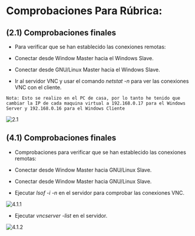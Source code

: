 # Comprobaciones Para Rúbrica:

## (2.1) Comprobaciones finales
- Para verificar que se han establecido las conexiones remotas:

- Conectar desde Window Master hacia el Windows Slave.
- Conectar desde GNU/Linux Master hacia el Windows Slave.
- Ir al servidor VNC y usar el comando _netstat -n_ para ver las conexiones VNC con el cliente.

`` Nota: Esto se realizo en el PC de casa, por lo tanto he tenido que cambiar la IP de cada maquina virtual a 192.168.0.17 para el Windows Server y 192.168.0.16 para el Windows Cliente ``

![2.1](https://github.com/IsraelLemos/add2021-israel-lemos/blob/master/Introducci%C3%B3nVNC/img/2.1.PNG?raw=true)


## (4.1) Comprobaciones finales
- Comprobaciones para verificar que se han establecido las conexiones remotas:

- Conectar desde Window Master hacia GNU/Linux Slave.
- Conectar desde Window Master hacia GNU/Linux Slave.
- Ejecutar _lsof -i -n_ en el servidor para comprobar las conexiones VNC.

![4.1.1](http://url/to/img.png)

- Ejecutar _vncserver -list_ en el servidor.

![4.1.2](http://url/to/img.png)
